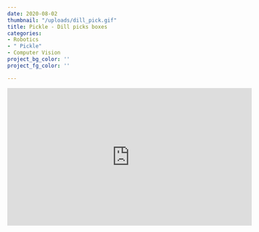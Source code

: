 ```yaml
---
date: 2020-08-02
thumbnail: "/uploads/dill_pick.gif"
title: Pickle - Dill picks boxes
categories:
- Robotics
- " Pickle"
- Computer Vision
project_bg_color: ''
project_fg_color: ''

---
```

<iframe width="560" height="315" src="https://www.youtube.com/embed/Xm-rHTdIoLk" frameborder="0" allow="accelerometer; autoplay; encrypted-media; gyroscope; picture-in-picture" allowfullscreen></iframe>